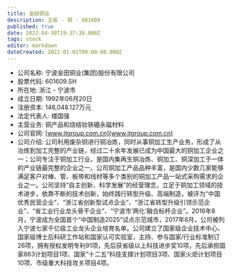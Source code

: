 ```yaml
---
title: 金田铜业
description: 主板 - 铜 - 601609
published: true
date: 2022-04-30T19:37:38.000Z
tags: stock
editor: markdown
dateCreated: 2022-01-01T00:00:00.000Z
---
```


- 公司名称: 宁波金田铜业(集团)股份有限公司
- 股票代码: 601609.SH
- 所在地: 浙江 - 宁波市
- 成立日期: 1992年06月20日
- 注册资本: 148,048.127万元
- 法定代表人: 楼国强
- 主营业务: 铜产品和烧结钕铁硼永磁材料
- 公司官网: [www.jtgroup.com.cn](www.jtgroup.com.cn)
- 公司介绍: 公司利用废杂铜进行铜冶炼，同时从事铜加工生产业务，形成了从冶炼到加工完整的产业链，经过二十余年发展已成为中国最大的铜加工企业之一；公司专注于铜加工行业，是国内集再生铜冶炼、铜加工、铜深加工于一体的产业链最完整的企业之一。公司铜加工产品品种丰富，是国内少数几家能够满足客户对棒、管、板带和线材等多个类别的铜加工产品一站式采购需求的企业之一。公司坚持“自主创新、科学发展”的经营理念，立足于铜加工领域的技术进步，依靠不断的技术创新，始终践行转型升级、高端制造，被评为“中国优秀民营企业”、“浙江省创新型试点企业”、“浙江省转型升级引领示范企业”、“省工业行业龙头骨干企业”、“宁波市‘两化’融合标杆企业”。2016年8月，宁波成为全国首个“中国制造2025”试点示范城市，2017年8月，公司被列入宁波七家千亿级工业龙头企业培育名单。公司建立了国家级企业技术中心、国家级博士后科研工作站和国家认可实验室，主持、参与国家/行业标准制订26项，拥有授权发明专利91项，先后获省级以上科技进步奖10项，先后承担国家863计划项目1项、国家“十二五”科技支撑计划项目3项、国家火炬计划项目10项、市级重大科技攻关项目4项。



